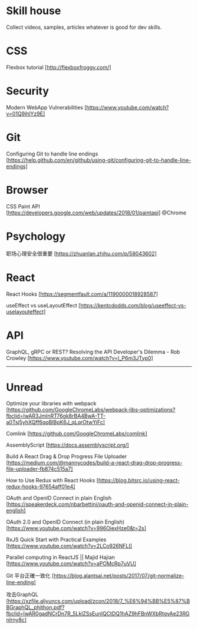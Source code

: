 # Skill house
Collect videos, samples, articles whatever is good for dev skills.

# CSS
Flexbox tutorial [http://flexboxfroggy.com/]

# Security
Modern WebApp Vulnerabilities [https://www.youtube.com/watch?v=01Q9ihlYz9E]

# Git
Configuring Git to handle line endings [https://help.github.com/en/github/using-git/configuring-git-to-handle-line-endings]

# Browser
CSS Paint API [https://developers.google.com/web/updates/2018/01/paintapi] @Chrome

# Psychology
职场心理安全很重要 [https://zhuanlan.zhihu.com/p/58043602]

# React
React Hooks [https://segmentfault.com/a/1190000018928587]

useEffect vs useLayoutEffect [https://kentcdodds.com/blog/useeffect-vs-uselayouteffect]

# API
GraphQL, gRPC or REST? Resolving the API Developer's Dilemma - Rob Crowley [https://www.youtube.com/watch?v=l_P6m3JTyp0]

------
# Unread
Optimize your libraries with webpack [https://github.com/GoogleChromeLabs/webpack-libs-optimizations?fbclid=IwAR3JmInRT76gk8rBA4BwA-TT-a0Tsj5yhXQff6qqBlBpK6J_qLqrOtwYiFc]

Comlink [https://github.com/GoogleChromeLabs/comlink]

AssemblyScript [https://docs.assemblyscript.org/]

Build A React Drag & Drop Progress File Uploader [https://medium.com/@mannycodes/build-a-react-drag-drop-progress-file-uploader-fb874c515a7]

How to Use Redux with React Hooks [https://blog.bitsrc.io/using-react-redux-hooks-97654aff01e4]

OAuth and OpenID Connect in plain English [https://speakerdeck.com/nbarbettini/oauth-and-openid-connect-in-plain-english]

OAuth 2.0 and OpenID Connect (in plain English) [https://www.youtube.com/watch?v=996OiexHze0&t=2s]

RxJS Quick Start with Practical Examples [https://www.youtube.com/watch?v=2LCo926NFLI]

Parallel computing in ReactJS || Majid Hajian [https://www.youtube.com/watch?v=aPOMcRp7uVU]

Git 平台正確一致化 [https://blog.alantsai.net/posts/2017/07/git-normalize-line-ending]

攻击GraphQL [https://xzfile.aliyuncs.com/upload/zcon/2018/7_%E6%94%BB%E5%87%BBGraphQL_phithon.pdf?fbclid=IwAR0gadNCrDn7R_5LklZSsEunIQCtDQ1hAZ9hFBnWXbRtgyAe23RGnIrny8c]


